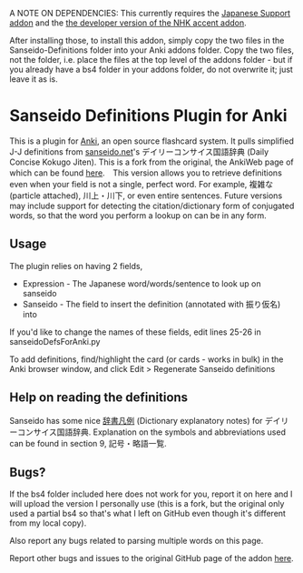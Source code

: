 A NOTE ON DEPENDENCIES: This currently requires the [Japanese Support addon](https://ankiweb.net/shared/info/3918629684) and the [the developer version of the NHK accent addon](https://github.com/weirdalsuperfan/nhk-pronunciation/tree/patch-1).

After installing those, to install this addon, simply copy the two files in the Sanseido-Definitions folder into your Anki addons folder. Copy the two files, not the folder, i.e. place the files at the top level of the addons folder - but if you already have a bs4 folder in your addons folder, do not overwrite it; just leave it as is.

# Sanseido Definitions Plugin for Anki

This is a plugin for [Anki](http://ankisrs.net/), an open source flashcard system. It pulls simplified J-J definitions from [sanseido.net](http://www.sanseido.net)'s デイリーコンサイス国語辞典 (Daily Concise Kokugo Jiten). This is a fork from the original, the AnkiWeb page of which can be found [here](https://ankiweb.net/shared/info/1967553085).　This version allows you to retrieve definitions even when your field is not a single, perfect word. For example, 複雑な (particle attached), 川上・川下, or even entire sentences. Future versions may include support for detecting the citation/dictionary form of conjugated words, so that the word you perform a lookup on can be in any form.

## Usage

The plugin relies on having 2 fields,
  * Expression - The Japanese word/words/sentence to look up on sanseido
  * Sanseido - The field to insert the definition (annotated with 振り仮名) into

If you'd like to change the names of these fields, edit lines 25-26 in sanseidoDefsForAnki.py

To add definitions, find/highlight the card (or cards - works in bulk) in the Anki browser window, and click Edit > Regenerate Sanseido definitions

## Help on reading the definitions

Sanseido has some nice [辞書凡例](http://www.sanseido.biz/main/Dictionary/Hanrei/dailyJJ.aspx) (Dictionary explanatory notes) for デイリーコンサイス国語辞典. Explanation on the symbols and abbreviations used can be found in section 9, 記号・略語一覧.

## Bugs?
If the bs4 folder included here does not work for you, report it on here and I will upload the version I personally use (this is a fork, but the original only used a partial bs4 so that's what I left on GitHub even though it's different from my local copy).

Also report any bugs related to parsing multiple words on this page.

Report other bugs and issues to the original GitHub page of the addon [here](https://github.com/kqueryful/Sanseido-Definitions).

